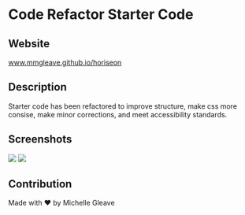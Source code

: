 # Code Refactor Starter Code

## Website
www.mmgleave.github.io/horiseon

## Description
Starter code has been refactored to improve structure, make css more consise, make minor corrections, and meet accessibility standards.

## Screenshots

<img src="./assets/images/horiseon-1">
<img src="./assets/images/horiseon-2">

## Contribution
Made with ❤️ by Michelle Gleave
